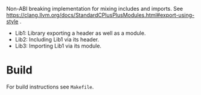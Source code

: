 Non-ABI breaking implementation for mixing includes and imports.
See https://clang.llvm.org/docs/StandardCPlusPlusModules.html#export-using-style .

- Lib1: Library exporting a header as well as a module.
- Lib2: Including Lib1 via its header.
- Lib3: Importing Lib1 via its module.

# Build

For build instructions see `Makefile`.
